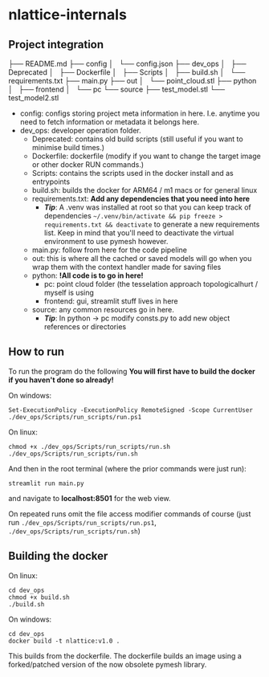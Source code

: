# nlattice-internals

## Project integration

├── README.md
├── config
│   └── config.json
├── dev_ops
│   ├── Deprecated
│   ├── Dockerfile
│   ├── Scripts
│   ├── build.sh
│   └── requirements.txt
├── main.py
├── out
│   └── point_cloud.stl
├── python
│   ├── frontend
│   └── pc
└── source
    ├── test_model.stl
    └── test_model2.stl

- config: configs storing project meta information in here. I.e. anytime you need to fetch information or metadata it belongs here.
- dev_ops: developer operation folder.
  - Deprecated: contains old build scripts (still useful if you want to minimise build times.)
  - Dockerfile: dockerfile (modify if you want to change the target image or other docker RUN commands.)
  - Scripts: contains the scripts used in the docker install and as entrypoints
  - build.sh: builds the docker for ARM64 / m1 macs or for general linux
  - requirements.txt: **Add any dependencies that you need into here**
    - ***Tip***: A .venv was installed at root so that you can keep track of dependencies ```~/.venv/bin/activate && pip freeze > requirements.txt && deactivate``` to generate a new requirements     list. Keep in mind that you'll need to deactivate the virtual environment to use pymesh however.
  - main.py: follow from here for the code pipeline
  - out: this is where all the cached or saved models will go when you wrap them with the context handler made for saving files
  - python: **!All code is to go in here!**
    - pc: point cloud folder (the tesselation approach topologicalhurt / myself is using
    - frontend: gui, streamlit stuff lives in here
  - source: any common resources go in here.
    - ***Tip***: In python -> pc modify consts.py to add new object references or directories

## How to run 

To run the program do the following **You will first have to build the docker if you haven't done so already!**

On windows:
```
Set-ExecutionPolicy -ExecutionPolicy RemoteSigned -Scope CurrentUser
./dev_ops/Scripts/run_scripts/run.ps1
```

On linux:
```
chmod +x ./dev_ops/Scripts/run_scripts/run.sh
./dev_ops/Scripts/run_scripts/run.sh
```

And then in the root terminal (where the prior commands were just run):
```
streamlit run main.py
```
and navigate to **localhost:8501** for the web view.

On repeated runs omit the file access modifier commands of course (just run ```./dev_ops/Scripts/run_scripts/run.ps1```, ```./dev_ops/Scripts/run_scripts/run.sh```)

## Building the docker

On linux:
```
cd dev_ops
chmod +x build.sh
./build.sh
```

On windows:
```
cd dev_ops
docker build -t nlattice:v1.0 .
```

This builds from the dockerfile. The dockerfile builds an image using a forked/patched version of the now obsolete pymesh library.
